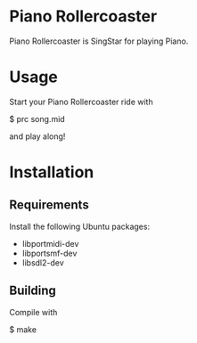 # Piano Rollercoaster

Piano Rollercoaster is SingStar for playing Piano.

# Usage

Start your Piano Rollercoaster ride with

$ prc song.mid

and play along!

# Installation

## Requirements

Install the following Ubuntu packages:

* libportmidi-dev
* libportsmf-dev
* libsdl2-dev

## Building

Compile with

$ make

